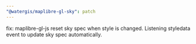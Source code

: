 ```yaml
---
"@watergis/maplibre-gl-sky": patch
---
```


fix: maplibre-gl-js reset sky spec when style is changed. Listening styledata event to update sky spec automatically.
